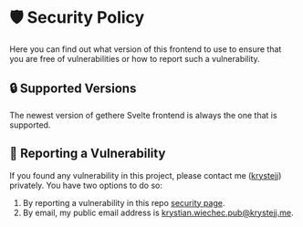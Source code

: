 # 🛡️ Security Policy

Here you can find out what version of this frontend to use to ensure that you are free of vulnerabilities or how to report such a vulnerability.

## 🔒 Supported Versions

The newest version of gethere Svelte frontend is always the one that is supported.

## 📝 Reporting a Vulnerability

If you found any vulnerability in this project, please contact me ([krystejj](https://github.com/krystejj)) privately. You have two options to do so:

1. By reporting a vulnerability in this repo [security page](https://github.com/gethere/gethere-svelte-frontend/security).
2. By email, my public email address is <krystian.wiechec.pub@krystejj.me>.
